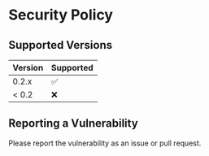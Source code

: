 # Security Policy

## Supported Versions

| Version | Supported          |
| ------- | ------------------ |
| 0.2.x   | :white_check_mark: |
| < 0.2   | :x:                |

## Reporting a Vulnerability

Please report the vulnerability as an issue or pull request. 
